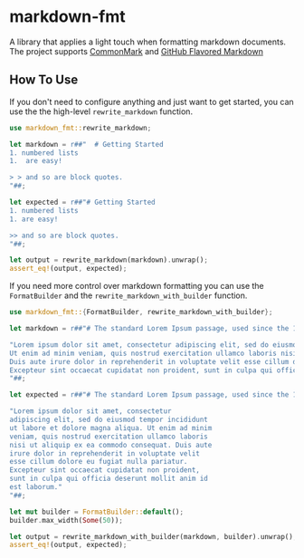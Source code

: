 # markdown-fmt

A library that applies a light touch when formatting markdown documents.
The project supports [CommonMark] and [GitHub Flavored Markdown]

[CommonMark]: https://spec.commonmark.org/
[GitHub Flavored Markdown]: https://github.github.com/gfm/


## How To Use

If you don't need to configure anything and just want to get started, you can use the the high-level
`rewrite_markdown` function.

```rust
use markdown_fmt::rewrite_markdown;

let markdown = r##"  # Getting Started
1. numbered lists
1.  are easy!

> > and so are block quotes.
"##;

let expected = r##"# Getting Started
1. numbered lists
1. are easy!

>> and so are block quotes.
"##;

let output = rewrite_markdown(markdown).unwrap();
assert_eq!(output, expected);
```

If you need more control over markdown formatting you can use the `FormatBuilder` and the
`rewrite_markdown_with_builder` function.


```rust
use markdown_fmt::{FormatBuilder, rewrite_markdown_with_builder};

let markdown = r##"# The standard Lorem Ipsum passage, used since the 1500s

"Lorem ipsum dolor sit amet, consectetur adipiscing elit, sed do eiusmod tempor incididunt ut labore et dolore magna aliqua.
Ut enim ad minim veniam, quis nostrud exercitation ullamco laboris nisi ut aliquip ex ea commodo consequat.
Duis aute irure dolor in reprehenderit in voluptate velit esse cillum dolore eu fugiat nulla pariatur.
Excepteur sint occaecat cupidatat non proident, sunt in culpa qui officia deserunt mollit anim id est laborum."
"##;

let expected = r##"# The standard Lorem Ipsum passage, used since the 1500s

"Lorem ipsum dolor sit amet, consectetur
adipiscing elit, sed do eiusmod tempor incididunt
ut labore et dolore magna aliqua. Ut enim ad minim
veniam, quis nostrud exercitation ullamco laboris
nisi ut aliquip ex ea commodo consequat. Duis aute
irure dolor in reprehenderit in voluptate velit
esse cillum dolore eu fugiat nulla pariatur.
Excepteur sint occaecat cupidatat non proident,
sunt in culpa qui officia deserunt mollit anim id
est laborum."
"##;

let mut builder = FormatBuilder::default();
builder.max_width(Some(50));

let output = rewrite_markdown_with_builder(markdown, builder).unwrap();
assert_eq!(output, expected);
```

